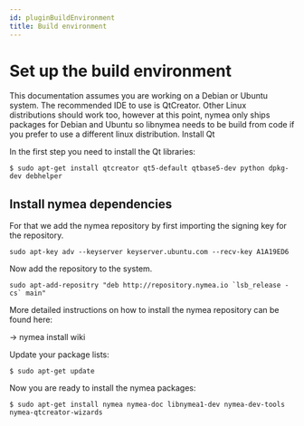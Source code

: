 ```yaml
---
id: pluginBuildEnvironment
title: Build environment
---
```



# Set up the build environment

This documentation assumes you are working on a Debian or Ubuntu system. The recommended IDE to use is QtCreator. Other Linux distributions should work too, however at this point, nymea only ships packages for Debian and Ubuntu so libnymea needs to be build from code if you prefer to use a different linux distribution.
Install Qt

In the first step you need to install the Qt libraries:
```
$ sudo apt-get install qtcreator qt5-default qtbase5-dev python dpkg-dev debhelper
```
## Install nymea dependencies

For that we add the nymea repository by first importing the signing key for the repository.
```
sudo apt-key adv --keyserver keyserver.ubuntu.com --recv-key A1A19ED6
```
Now add the repository to the system.
```
sudo apt-add-repositry "deb http://repository.nymea.io `lsb_release -cs` main"
```
More detailed instructions on how to install the nymea repository can be found here:

→ nymea install wiki

Update your package lists:
```
$ sudo apt-get update
```
Now you are ready to install the nymea packages:
```
$ sudo apt-get install nymea nymea-doc libnymea1-dev nymea-dev-tools nymea-qtcreator-wizards
```

